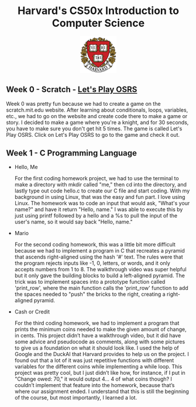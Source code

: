 <h1 align="center">Harvard's CS50x Introduction to Computer Science</h1>

<p align="center">
  <img src="https://raw.githubusercontent.com/WiredCyberKnight/Harvard-CS50x/main/55d26d038ead7aed1d238175d444ce8d.png" alt="Harvard University Logo" width="20%">
</p>

## Week 0 - Scratch - [Let's Play OSRS](https://scratch.mit.edu/projects/1043180671/)

Week 0 was pretty fun because we had to create a game on the scratch.mit.edu website. After learning about conditionals, loops, variables, etc., we had to go on the website and create code there to make a game or story. I decided to make a game where you're a knight, and for 30 seconds, you have to make sure you don't get hit 5 times. The game is called Let's Play OSRS. Click on Let's Play OSRS to go to the game and check it out.

## Week 1 - C Programming Language

- Hello, Me

    For the first coding homework project, we had to use the terminal to make a directory with mkdir called "me," then cd into the directory, and lastly type out code hello.c to create our C file and start coding. With my background in using Linux, that was the easy and fun part. I love using Linux. The homework was to code an input that would ask, "What's your name?" and have it return "Hello, name." I was able to execute this by just using printf followed by a hello and a %s to pull the input of the user's name, so it would say back "Hello, name."

- Mario

    For the second coding homework, this was a little bit more difficult because we had to implement a program in C that recreates a pyramid that ascends right-aligned using the hash '#' text. The rules were that the program rejects inputs like -1, 0, letters, or words, and it only accepts numbers from 1 to 8. The walkthrough video was super helpful but it only gave the building blocks to build a left-aligned pyramid. The trick was to implement spaces into a prototype function called 'print_row', where the main function calls the 'print_row' function to add the spaces needed to "push" the bricks to the right, creating a right-aligned pyramid.

- Cash or Credit

  For the third coding homework, we had to implement a program that prints the minimum coins needed to make the given amount of change, in cents. This project didn’t have a walkthrough video, but it did have some advice and pseudocode as comments, along with some pictures to give us a foundation on what it should look like. I used the help of Google and the DuckAI that Harvard provides to help us on the project. I found out that a lot of it was just repetitive functions with different variables for the different coins while implementing a while loop. This project was pretty cool, but I just didn’t like how, for instance, if I put in "Change owed: 70," it would output 4… 4 of what coins though? I couldn’t implement that feature into the homework, because that’s where our assignment ended. I understand that this is still the beginning of the course, but most importantly, I learned a lot.
